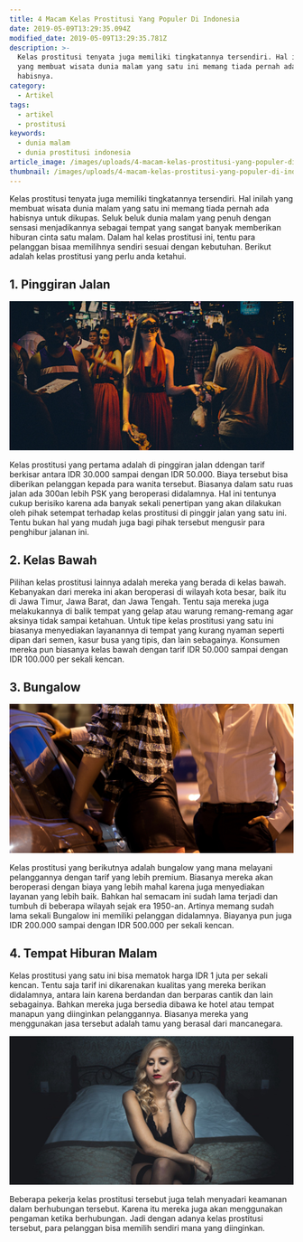 ```yaml
---
title: 4 Macam Kelas Prostitusi Yang Populer Di Indonesia
date: 2019-05-09T13:29:35.094Z
modified_date: 2019-05-09T13:29:35.781Z
description: >-
  Kelas prostitusi tenyata juga memiliki tingkatannya tersendiri. Hal inilah
  yang membuat wisata dunia malam yang satu ini memang tiada pernah ada
  habisnya.
category:
  - Artikel
tags:
  - artikel
  - prostitusi
keywords:
  - dunia malam
  - dunia prostitusi indonesia
article_image: /images/uploads/4-macam-kelas-prostitusi-yang-populer-di-indonesia-2.jpg
thumbnail: /images/uploads/4-macam-kelas-prostitusi-yang-populer-di-indonesia-2-028.jpg
---
```

Kelas prostitusi tenyata juga memiliki tingkatannya tersendiri. Hal inilah yang membuat wisata dunia malam yang satu ini memang tiada pernah ada habisnya untuk dikupas. Seluk beluk dunia malam yang penuh dengan sensasi menjadikannya sebagai tempat yang sangat banyak memberikan hiburan cinta satu malam. Dalam hal kelas prostitusi ini, tentu para pelanggan bisaa memilihnya sendiri sesuai dengan kebutuhan. Berikut adalah kelas prostitusi yang perlu anda ketahui.

## 1. Pinggiran Jalan

![4 Macam Kelas Prostitusi Yang Populer Di Indonesia](/images/uploads/4-macam-kelas-prostitusi-yang-populer-di-indonesia.jpg)

Kelas prostitusi yang pertama adalah di pinggiran jalan ddengan tarif berkisar antara IDR 30.000 sampai dengan IDR 50.000. Biaya tersebut bisa diberikan pelanggan kepada para wanita tersebut. Biasanya dalam satu ruas jalan ada 300an lebih PSK yang beroperasi didalamnya. Hal ini tentunya cukup berisiko karena ada banyak sekali penertipan yang akan dilakukan oleh pihak setempat terhadap kelas prostitusi di pinggir jalan yang satu ini. Tentu bukan hal yang mudah juga bagi pihak tersebut mengusir para penghibur jalanan ini.

## 2. Kelas Bawah

Pilihan kelas prostitusi lainnya adalah mereka yang berada di kelas bawah. Kebanyakan dari mereka ini akan beroperasi di wilayah kota besar, baik itu di Jawa Timur, Jawa Barat, dan Jawa Tengah. Tentu saja mereka juga melakukannya di balik tempat yang gelap atau warung remang-remang agar aksinya tidak sampai ketahuan. Untuk tipe kelas prostitusi yang satu ini biasanya menyediakan layanannya di tempat yang kurang nyaman seperti dipan dari semen, kasur busa yang tipis, dan lain sebagainya. Konsumen mereka pun biasanya kelas bawah dengan tarif IDR 50.000 sampai dengan IDR 100.000 per sekali kencan.

## 3. Bungalow

![4 Macam Kelas Prostitusi Yang Populer Di Indonesia](/images/uploads/4-macam-kelas-prostitusi-yang-populer-di-indonesia-2.jpg)

Kelas prostitusi yang berikutnya adalah bungalow yang mana melayani pelanggannya dengan tarif yang lebih premium. Biasanya mereka akan beroperasi dengan biaya yang lebih mahal karena juga menyediakan layanan yang lebih baik. Bahkan hal semacam ini sudah lama terjadi dan tumbuh di beberapa wilayah sejak era 1950-an. Artinya memang sudah lama sekali Bungalow ini memiliki pelanggan didalamnya. Biayanya pun juga IDR 200.000 sampai dengan IDR 500.000 per sekali kencan.

## 4. Tempat Hiburan Malam

Kelas prostitusi yang satu ini bisa mematok harga IDR 1 juta per sekali kencan. Tentu saja tarif ini dikarenakan kualitas yang mereka berikan didalamnya, antara lain karena berdandan dan berparas cantik dan lain sebagainya. Bahkan mereka juga bersedia dibawa ke hotel atau tempat manapun yang diinginkan pelanggannya. Biasanya mereka yang menggunakan jasa tersebut adalah tamu yang berasal dari mancanegara.

![4 Macam Kelas Prostitusi Yang Populer Di Indonesia](/images/uploads/4-macam-kelas-prostitusi-yang-populer-di-indonesia-1.jpeg)

Beberapa pekerja kelas prostitusi tersebut juga telah menyadari keamanan dalam berhubungan tersebut. Karena itu mereka juga akan menggunakan pengaman ketika berhubungan. Jadi dengan adanya kelas prostitusi tersebut, para pelanggan bisa memilih sendiri mana yang diinginkan.
